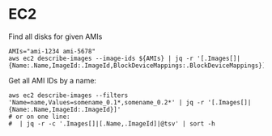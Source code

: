 EC2
======================================

Find all disks for given AMIs

```
AMIs="ami-1234 ami-5678"
aws ec2 describe-images --image-ids ${AMIs} | jq -r '[.Images[]|{Name:.Name,ImageId:.ImageId,BlockDeviceMappings:.BlockDeviceMappings}]|sort_by(.Name)'
```

Get all AMI IDs by a name:

```
aws ec2 describe-images --filters 'Name=name,Values=somename_0.1*,somename_0.2*' | jq -r '[.Images[]|{Name:.Name,ImageId:.ImageId}]'
# or on one line:
#  | jq -r -c '.Images[]|[.Name,.ImageId]|@tsv' | sort -h
```
